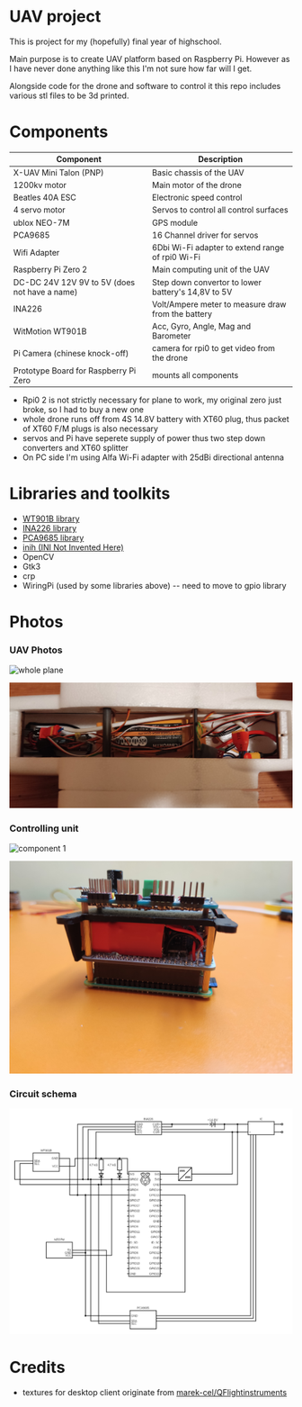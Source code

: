 # UAV project

This is project for my (hopefully) final year of highschool.

Main purpose is to create UAV platform based on Raspberry Pi.
However as I have never done anything like this I'm not sure how far will I get.

Alongside code for the drone and software to control it this repo includes various stl files to be 3d printed.


# Components

| Component                                     | Description                                        |
|-----------------------------------------------|----------------------------------------------------|
| X-UAV Mini Talon (PNP)                        | Basic chassis of the UAV                           |
| 1200kv motor 					                        | Main motor of the drone                            |
| Beatles 40A ESC                               | Electronic speed control                           |
| 4 servo motor                                 | Servos to control all control surfaces             |
| ublox NEO-7M                                  | GPS module                                         |
| PCA9685                                       | 16 Channel driver for servos                       |
| Wifi Adapter                                  | 6Dbi Wi-Fi adapter to extend range of rpi0 Wi-Fi   |
| Raspberry Pi Zero 2                           | Main computing unit of the UAV                     |
| DC-DC 24V 12V 9V to 5V (does not have a name) | Step down convertor to lower battery's 14,8V to 5V |
| INA226                                        | Volt/Ampere meter to measure draw from the battery |
| WitMotion WT901B                              | Acc, Gyro, Angle, Mag and Barometer                |
| Pi Camera (chinese knock-off)                 | camera for rpi0 to get video from the drone        |
| Prototype Board for Raspberry Pi Zero         | mounts all components                             |

* Rpi0 2 is not strictly necessary for plane to work, my original zero just broke, so I had to buy a new one
* whole drone runs off from 4S 14.8V battery with XT60 plug, thus packet of XT60 F/M plugs is also necessary
* servos and Pi have seperete supply of power thus two step down converters and XT60 splitter
* On PC side I'm using Alfa Wi-Fi adapter with 25dBi directional antenna

# Libraries and toolkits
* [WT901B library](https://github.com/havrak/Raspberry-JY901-Serial-I2C)
* [INA226 library](https://github.com/havrak/raspberry-pi-ina226)
* [PCA9685 library](https://github.com/havrak/PCA9685-rpi)
* [inih (INI Not Invented Here)](https://github.com/benhoyt/inih)
* OpenCV
* Gtk3
* crp
* WiringPi (used by some libraries above) -- need to move to gpio library

# Photos

### UAV Photos

![whole plane](./photos/whole_plane.jpg)

![body detail](./photos/body.jpg)

### Controlling unit

![component 1](./photos/detail.jpg)

![component 2](./photos/detail_2.jpg)

### Circuit schema

![circuit](./photos/schema.png)


# Credits
* textures for desktop client originate from [marek-cel/QFlightinstruments](https://github.com/marek-cel/QFlightinstruments)


